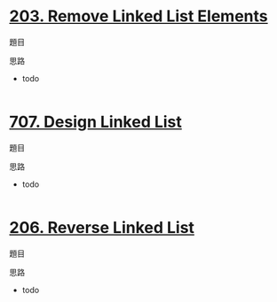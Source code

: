 # [203. Remove Linked List Elements](https://leetcode.com/problems/remove-linked-list-elements/description/)
題目

思路
- todo
```python

```

# [707. Design Linked List](https://leetcode.com/problems/design-linked-list/description/)
題目


思路
- todo
```python
```

# [206. Reverse Linked List](https://leetcode.com/problems/reverse-linked-list/description/)
題目


思路
- todo
```python
```